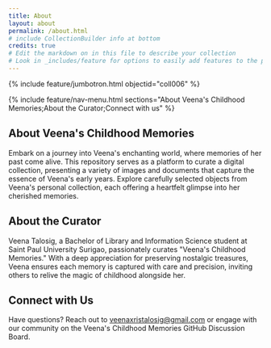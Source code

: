 ```yaml
---
title: About
layout: about
permalink: /about.html
# include CollectionBuilder info at bottom
credits: true
# Edit the markdown on in this file to describe your collection
# Look in _includes/feature for options to easily add features to the page
---
```


{% include feature/jumbotron.html objectid="coll006" %}

{% include feature/nav-menu.html sections="About Veena's Childhood Memories;About the Curator;Connect with us" %}

## About Veena's Childhood Memories


Embark on a journey into Veena's enchanting world, where memories of her past come alive. This repository serves as a platform to curate a digital collection, presenting a variety of images and documents that capture the essence of Veena's early years. Explore carefully selected objects from Veena's personal collection, each offering a heartfelt glimpse into her cherished memories.


## About the Curator


Veena Talosig, a Bachelor of Library and Information Science student at Saint Paul University Surigao, passionately curates "Veena's Childhood Memories." With a deep appreciation for preserving nostalgic treasures, Veena ensures each memory is captured with care and precision, inviting others to relive the magic of childhood alongside her.


## Connect with Us


Have questions? Reach out to veenaxristalosig@gmail.com or engage with our community on the Veena's Childhood Memories GitHub Discussion Board.
